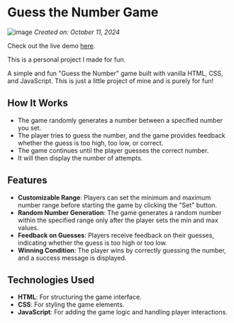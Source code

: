 # Guess the Number Game
![image](https://github.com/user-attachments/assets/86eff8f2-d5f7-4bf1-9684-c7aea462a385)
*Created on: October 11, 2024*

Check out the live demo [here]([https://your-demo-link.com](https://zennmarieee.github.io/guess-the-number-game/)]).

This is a personal project I made for fun.

A simple and fun "Guess the Number" game built with vanilla HTML, CSS, and JavaScript. This is just a little project of mine and is purely for fun!

## How It Works

- The game randomly generates a number between a specified number you set.
- The player tries to guess the number, and the game provides feedback whether the guess is too high, too low, or correct.
- The game continues until the player guesses the correct number.
- It will then display the number of attempts.


## Features

- **Customizable Range**: Players can set the minimum and maximum number range before starting the game by clicking the "Set" button.
- **Random Number Generation**: The game generates a random number within the specified range only after the player sets the min and max values.
- **Feedback on Guesses**: Players receive feedback on their guesses, indicating whether the guess is too high or too low.
- **Winning Condition**: The player wins by correctly guessing the number, and a success message is displayed.


## Technologies Used

- **HTML**: For structuring the game interface.
- **CSS**: For styling the game elements.
- **JavaScript**: For adding the game logic and handling player interactions.
